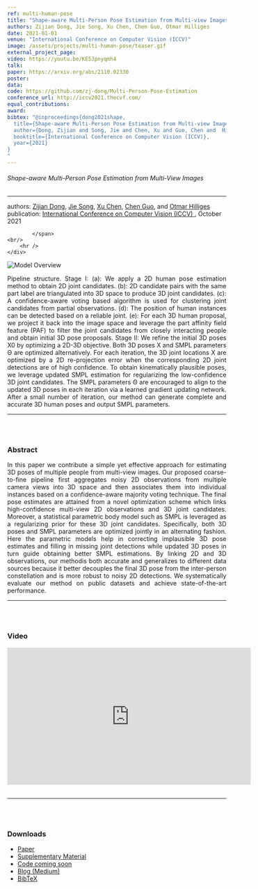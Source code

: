 ```yaml
---
ref: multi-human-pose
title: "Shape-aware Multi-Person Pose Estimation from Multi-view Images"
authors: Zijian Dong, Jie Song, Xu Chen, Chen Guo, Otmar Hilliges
date: 2021-01-01
venue: "International Conference on Computer Vision (ICCV)"
image: /assets/projects/multi-human-pose/teaser.gif
external_project_page: 
video: https://youtu.be/KE5Jpnyqmh4
talk: 
paper: https://arxiv.org/abs/2110.02330
poster: 
data: 
code: https://github.com/zj-dong/Multi-Person-Pose-Estimation
conference_url: http://iccv2021.thecvf.com/
equal_contributions: 
award: 
bibtex: "@inproceedings{dong2021shape,
  title={Shape-aware Multi-Person Pose Estimation from Multi-view Images},
  author={Dong, Zijian and Song, Jie and Chen, Xu and Guo, Chen and  Hilliges, Otmar},
  booktitle={International Conference on Computer Vision (ICCV)},
  year={2021}
}
"
---
```


<h6>Shape-aware Multi-Person Pose Estimation from Multi-View Images</h6>
<hr />

<div class="fullcol">
    <div class="teaser-info-projectpage">
            <span class="normalcap">authors:</span>
            <span class="authorcap">
                <nobr> <a href="/people/zijian/" title="Zijian Dong">Zijian Dong</a>, </nobr>
                <nobr> <a href="/people/song/" title="Jie Song">Jie Song</a>, </nobr>
                <nobr><a href="/people/xu/" title="Xu Chen">Xu Chen</a>, </nobr>
                <nobr><a href="/people/chen" title="Chen Guo">Chen Guo</a>, </nobr>
		        and
                <nobr><a href="/people/hilliges/" title="Otmar Hilliges">Otmar Hilliges</a> </nobr>
            </span>
            <br/>
            <span class="normalcap"><nobr>publication: </nobr></span>
            <span class="authorcap">
                <a class="a-text-ext" href="http://iccv2021.thecvf.com/home" target="_blank" title="ICCV 2021">International Conference on Computer Vision (ICCV) </a>, October 2021
                <br/>
         
            </span>
	<br/>
        <hr />
    </div>
</div>

<div class="fullcol">
    <img class="fullcol" src="<?php ait_root_dir();?>projects/2021/multi-human-pose/pipeline.png" alt="Model Overview" />
    <div class="fullcol">
        <p align="justify">
            <span class="figurecap">
Pipeline structure. Stage I: (a): We apply a 2D human pose estimation method to obtain 2D joint candidates. (b): 2D candidate pairs with the same part label are triangulated into 3D space to produce 3D joint candidates. (c): A confidence-aware voting based algorithm is used for clustering joint candidates from partial observations. (d): The position of human instances can be detected based on a reliable joint. (e): For each 3D human proposal, we project it back into the image space and leverage the part affinity field feature (PAF) to filter the joint candidates from closely interacting people and obtain initial 3D pose proposals. Stage II: We refine the initial 3D poses X0 by optimizing a 2D-3D objective. Both 3D poses X and SMPL parameters Θ are optimized alternatively. For each iteration, the 3D joint locations X are optimized by a 2D re-projection error when the corresponding 2D joint detections are of high confidence. To obtain kinematically plausible poses, we leverage updated SMPL estimation for regularizing the low-confidence 3D joint candidates. The SMPL parameters Θ are encouraged to align to the updated 3D poses in each iteration via a learned gradient updating network. After a small number of iteration, our method can generate complete and accurate 3D human poses and output SMPL parameters.
           </span>
        </p>
        <hr />
        <br/>
        <br/>
    </div>
</div>

<div class="fullcol">
    <h3>Abstract</h3>
    <p align="justify">
    In this paper we  contribute  a  simple  yet  effective  approach  for  estimating  3D  poses  of  multiple  people  from multi-view  images.   Our  proposed  coarse-to-fine  pipeline first aggregates noisy 2D observations from multiple camera views into 3D space and then associates them into individual instances based on a confidence-aware majority voting technique.  The final pose estimates are attained from a novel  optimization  scheme  which  links  high-confidence multi-view 2D observations and 3D joint candidates. Moreover, a statistical parametric body model such as SMPL is leveraged as a regularizing prior for these 3D joint candidates.   Specifically,  both 3D poses and SMPL parameters are  optimized  jointly  in  an  alternating  fashion.   Here  the parametric models help in correcting implausible 3D pose estimates and filling in missing joint detections while updated 3D poses in turn guide obtaining better SMPL estimations.  By linking 2D and 3D observations, our methodis both accurate and generalizes to different data sources because it better decouples the final 3D pose from the inter-person  constellation  and  is  more  robust  to  noisy  2D  detections.  We systematically evaluate our method on public datasets and achieve state-of-the-art performance.    <hr />
    <br/>
    <br/>
</div>



<div class="fullcol">
<h3>Video</h3>
    <div class="video" align="center">
<iframe width="560" height="315" src="https://www.youtube.com/embed/KE5Jpnyqmh4" title="YouTube video player" frameborder="0" allow="accelerometer; autoplay; clipboard-write; encrypted-media; gyroscope; picture-in-picture" allowfullscreen></iframe>
    </div>
    <br/>
    <hr />
    <br/>
    <br/>
</div>


<div class="fullcol">
<h3>Downloads</h3>
 <ul class="">
         <li class="a-pdf"><a target="_blank" title="PDF" href="https://arxiv.org/abs/2110.02330">Paper</a></li>
         <li class="a-pdf"><a target="_blank" title="PDF" href="<?php ait_root_dir();?>projects/2021/multi-human-pose/supplementary.pdf">Supplementary Material</a></li>
         <li class="a-cod"><a target="_blank" title="Code" href="https://github.com/zj-dong/Multi-Person-Pose-Estimation">Code coming soon</a></li> 
         <li class="a-cod"><a target="_blank" title="Blogpost" href="https://eth-ait.medium.com/shape-aware-multi-person-pose-estimation-from-multi-view-images-1c513d3a8dc">Blog (Medium)</a></li>
         <li class="a-bib"><a title="BibTex" href="<?php ait_root_dir();?>projects/2021/multi-human-pose/dong2021mhp.bib">BibTeX</a></li>
    </ul>
    <br/>
</div>

